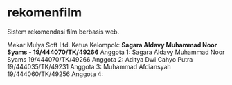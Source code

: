 # rekomenfilm
Sistem rekomendasi film berbasis web.

Mekar Mulya Soft Ltd.
Ketua Kelompok: **Sagara Aldavy Muhammad Noor Syams - 19/444070/TK/49266**
Anggota 1: Sagara Aldavy Muhammad Noor Syams 19/444070/TK/49266
Anggota 2: Aditya Dwi Cahyo Putra 19/444035/TK/49231
Anggota 3: Muhammad Afdiansyah 19/444060/TK/49256
Anggota 4:
